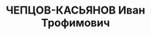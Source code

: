 ---
title: ЧЕПЦОВ-КАСЬЯНОВ Иван Трофимович
description: "1888 року народження, с. Черкаське Тамарівського району Курської області,\
  \ росіянин, освіта початкова, до 1926 року член ВКП(б). Головний механік \"Артемвугілля\"\
  . Проживав: м. Микитівка Донецької області, вул. Свердлова, буд. №18. \n  Заарештований\
  \ 16 червня 1937 року. Військовю колегією Верховного Суду 2 грудня 1937 року засуджений\
  \ до розстрілу. Вирок приведений до виконання 3 грудня 1937 року у м. Сталіно (м.\
  \ Донецьк). \n  Реабілітований у 1992 році."
---
